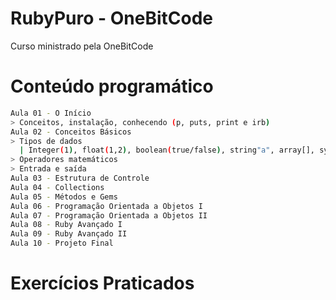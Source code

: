 # RubyPuro - OneBitCode

Curso ministrado pela OneBitCode

# Conteúdo programático
```sh
Aula 01 - O Início
> Conceitos, instalação, conhecendo (p, puts, print e irb)
Aula 02 - Conceitos Básicos
> Tipos de dados
  | Integer(1), float(1,2), boolean(true/false), string"a", array[], symbol:, hash{}
> Operadores matemáticos
> Entrada e saída
Aula 03 - Estrutura de Controle
Aula 04 - Collections
Aula 05 - Métodos e Gems
Aula 06 - Programação Orientada a Objetos I
Aula 07 - Programação Orientada a Objetos II
Aula 08 - Ruby Avançado I
Aula 09 - Ruby Avançado II
Aula 10 - Projeto Final
```

# Exercícios Praticados
